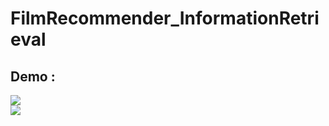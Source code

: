# FilmRecommender_InformationRetrieval

## Demo :

<div>
<img src="https://github.com/AmineRACHID/FilmRecommender_InformationRetrieval/assets/127174852/2d33e8b6-8e32-4797-87de-1e221d6204bc">
</div>


<div>
<img src="https://github.com/AmineRACHID/FilmRecommender_InformationRetrieval/assets/127174852/1ed038f9-eeb8-422b-9c44-738e33c0f1aa">
</div>
